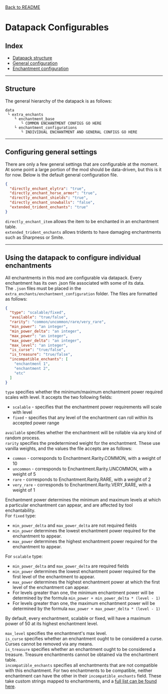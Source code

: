 [Back to README](/README.md)
# Datapack Configurables

## Index

 - [Datapack structure](#structure)
 - [General configuration](#configuring-general-settings)
 - [Enchantment configuration](#using-the-datapack-to-configure-individual-enchantments)

---
## Structure
The general hierarchy of the datapack is as follows:
```
data
 └ extra_enchants
    └ enchantment_base
       └ COMMON ENCHANTMENT CONFIGS GO HERE
    └ enchantment_configurations
       └ INDIVIDUAL ENCHANTMENT AND GENERAL CONFIGS GO HERE
```
---
## Configuring general settings

There are only a few general settings that are configurable at the moment. At some point a large portion of the mod should be data-driven, but this is it for now. Below is the default general configuration file.
```json
{
  "directly_enchant_elytra": "true",
  "directly_enchant_horse_armor": "true",
  "directly_enchant_shields": "true",
  "directly_enchant_snowballs": "false",
  "extended_trident_enchants": "true"
}
```
`directly_enchant_item` allows the item to be enchanted in an enchantment table.</br>
`extended_trident_enchants` allows tridents to have damaging enchantments such as Sharpness or Smite.



---

## Using the datapack to configure individual enchantments

All enchantments in this mod are configurable via datapack. Every enchantment has its own .json file associated with some of its data. </br>
The `.json` files must be placed in the `extra_enchants/enchantment_configuration` folder. The files are formatted as follows:
```json
{
  "type": "scalable/fixed",
  "available": "true/false",
  "rarity": "common/uncommon/rare/very_rare",
  "min_power": "an integer",
  "min_power_delta": "an integer",
  "max_power": "an integer",
  "max_power_delta": "an integer",
  "max_level": "an integer",
  "is_curse": "true/false",
  "is_treasure": "true/false",
  "incompatible_enchants": [
    "enchantment 1",
    "enchantment 2",
    "etc"
  ]
}
```
`type` specifies whether the minimum/maximum enchantment power required scales with level. It accepts the two following fields: </br>
 * `scalable` - specifies that the enchantment power requirements will scale with level
 * `fixed` - specifies that any level of the enchantment can roll within its accepted power range

`available` specifies whether the enchantment will be rollable via any kind of random process. </br>
`rarity` specifies the predetermined weight for the enchantment. These use vanilla weights, and the values the file accepts are as follows:  </br>
 * `common` - corresponds to Enchantment.Rarity.COMMON, with a weight of 10
 * `uncommon` - corresponds to Enchantment.Rarity.UNCOMMON, with a weight of 5
 * `rare` - corresponds to Enchantment.Rarity.RARE, with a weight of 2
 * `very_rare` - corresponds to Enchantment.Rarity.VERY_RARE, with a weight of 1

Enchantment power determines the minimum and maximum levels at which a particular enchantment can appear, and are affected by tool enchantability.</br>
For `fixed` type:
 * `min_power_delta` and `max_power_delta` are not required fields
 * `min_power` determines the lowest enchantment power required for the enchantment to appear.
 * `max_power` determines the highest enchantment power required for the enchantment to appear.

For `scalable` type:
 * `min_power_delta` and `max_power_delta` are required fields
 * `min_power` determines the lowest enchantment power required for the first level of the enchantment to appear.
 * `max_power` determines the highest enchantment power at which the first level of the enchantment can appear.
 * For levels greater than one, the minimum enchantment power will be determined by the formula `min_power + min_power_delta * (level - 1)`
 * For levels greater than one, the maximum enchantment power will be determined by the formula `max_power + max_power_delta * (level - 1)`

By default, every enchantment, scalable or fixed, will have a maximum power of 50 at its highest enchantment level. 
   
`max_level` specifies the enchantment's max level.</br>
`is_curse` specifies whether an enchantment ought to be considered a curse. Curses cannot be removed via any means.</br>
`is_treasure` specifies whether an enchantment ought to be considered a treasure. Treasure enchantments cannot be obtained via the enchantment table.</br>
`incompatible_enchants` specifies all enchantments that are not compatible with this enchantment. For two enchantments to be compatible, neither enchantment can have the other in their `incompatible_enchants` field. These take custom strings mapped to enchantments, and a [full list can be found here](enchantment_mappings.md).
